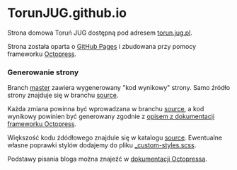 TorunJUG.github.io
==================

Strona domowa Toruń JUG dostępną pod adresem [torun.jug.pl](http://torun.jug.pl).

Strona została oparta o [GitHub Pages](https://pages.github.com) i zbudowana przy pomocy frameworku [Octopress](http://octopress.org).

### Generowanie strony
Branch [master](tree/master) zawiera wygenerowany "kod wynikowy" strony. Samo źródło strony znajduje się w branchu [source](tree/source). 

Każda zmiana powinna być wprowadzana w branchu [source](../tree/source), a kod wynikowy powinien być generowany zgodnie z [opisem z dokumentacji frameworku Octopress](http://octopress.org/docs/deploying/github/).

Większość kodu źdódłowego znajdule się w katalogu [source](../tree/source/source). Ewentualne własne poprawki stylów dodajemy do pliku [_custom-styles.scss](../blob/source/sass/custom/_custom-styles.scss). 

Podstawy pisania bloga można znajeźć w [dokumentacji Octopressa](http://octopress.org/docs/blogging/).